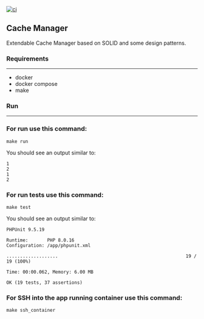 [![ci](https://github.com/ahmad-azizi-dev/cache-manager/actions/workflows/ci.yml/badge.svg?branch=master)](https://github.com/ahmad-azizi-dev/cache-manager/actions/workflows/ci.yml)

## Cache Manager

Extendable Cache Manager based on SOLID and some design patterns.

### Requirements

---

- docker
- docker compose
- make

### Run

---

### For **run** use this command:

`make run`

You should see an output similar to:
```shell
1
2
1
2
```
### For run **tests** use this command:

`make test`

You should see an output similar to:
```shell
PHPUnit 9.5.19

Runtime:       PHP 8.0.16       
Configuration: /app/phpunit.xml 

...................                                               19 / 19 (100%)

Time: 00:00.062, Memory: 6.00 MB

OK (19 tests, 37 assertions)

```
### For SSH into the app running container use this command:

`make ssh_container`